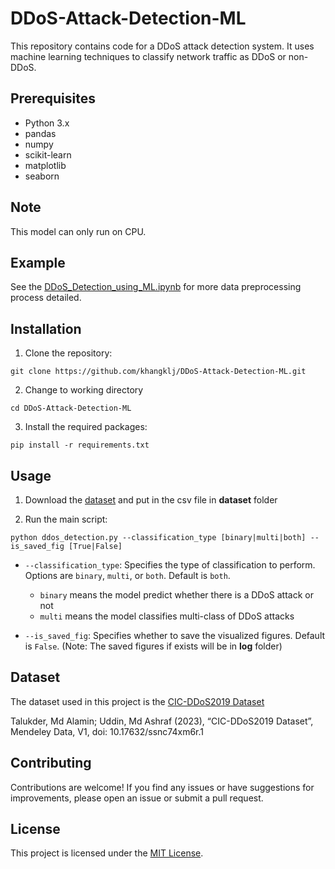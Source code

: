 # DDoS-Attack-Detection-ML

This repository contains code for a DDoS attack detection system. It uses machine learning techniques to classify network traffic as DDoS or non-DDoS.

## Prerequisites

- Python 3.x
- pandas
- numpy
- scikit-learn
- matplotlib
- seaborn

## Note
This model can only run on CPU.


## Example

See the [DDoS_Detection_using_ML.ipynb](https://github.com/khangklj/DDoS-Attack-Detection-ML/tree/main/examples/DDoS_Detection_using_ML.ipynb) for more data preprocessing process detailed.

## Installation

1. Clone the repository:
```
git clone https://github.com/khangklj/DDoS-Attack-Detection-ML.git
```

2. Change to working directory
```
cd DDoS-Attack-Detection-ML
```

3. Install the required packages:
```
pip install -r requirements.txt
```


## Usage

1. Download the [dataset](https://github.com/khangklj/DDoS-Attack-Detection-ML#dataset) and put in the 
csv file in **dataset** folder

2. Run the main script:
```
python ddos_detection.py --classification_type [binary|multi|both] --is_saved_fig [True|False]
```

- `--classification_type`: Specifies the type of classification to perform. Options are `binary`, `multi`, or `both`. Default is `both`.

    + `binary` means the model predict whether there is a DDoS attack or not
    + `multi` means the model classifies multi-class of DDoS attacks

- `--is_saved_fig`: Specifies whether to save the visualized figures. Default is `False`. (Note: The saved figures if exists will be in **log** folder)

## Dataset

The dataset used in this project is the [CIC-DDoS2019 Dataset](https://data.mendeley.com/datasets/ssnc74xm6r/1)

Talukder, Md Alamin; Uddin, Md Ashraf (2023), “CIC-DDoS2019 Dataset”, Mendeley Data, V1, doi: 10.17632/ssnc74xm6r.1


## Contributing

Contributions are welcome! If you find any issues or have suggestions for improvements, please open an issue or submit a pull request.

## License

This project is licensed under the [MIT License](LICENSE).

